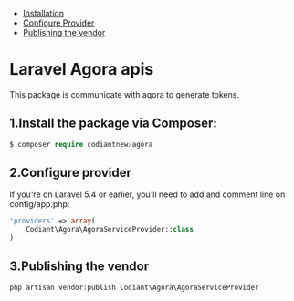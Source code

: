 * [Installation](#1install-the-package-via-composer)
* [Configure Provider](#2configure-provider)
* [Publishing the vendor](#publishing-the-vendor)


# Laravel Agora apis
This package is communicate with agora to generate tokens.

## 1.Install the package via Composer:

```php
$ composer require codiantnew/agora
```
## 2.Configure provider
If you're on Laravel 5.4 or earlier, you'll need to add and comment line on config/app.php:

```php
'providers' => array(
    Codiant\Agora\AgoraServiceProvider::class
)
```
## 3.Publishing the vendor
```php
php artisan vendor:publish Codiant\Agora\AgoraServiceProvider
```
